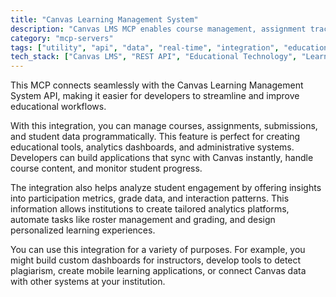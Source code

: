 ```yaml
---
title: "Canvas Learning Management System"
description: "Canvas LMS MCP enables course management, assignment tracking, and student engagement analysis through API integration."
category: "mcp-servers"
tags: ["utility", "api", "data", "real-time", "integration", "educational workflows", "analytics", "custom dashboards", "plagiarism detection", "mobile learning"]
tech_stack: ["Canvas LMS", "REST API", "Educational Technology", "Learning Management Systems", "Data Analytics", "Custom Analytics Platforms"]
---
```


This MCP connects seamlessly with the Canvas Learning Management System API, making it easier for developers to streamline and improve educational workflows.

With this integration, you can manage courses, assignments, submissions, and student data programmatically. This feature is perfect for creating educational tools, analytics dashboards, and administrative systems. Developers can build applications that sync with Canvas instantly, handle course content, and monitor student progress.

The integration also helps analyze student engagement by offering insights into participation metrics, grade data, and interaction patterns. This information allows institutions to create tailored analytics platforms, automate tasks like roster management and grading, and design personalized learning experiences.

You can use this integration for a variety of purposes. For example, you might build custom dashboards for instructors, develop tools to detect plagiarism, create mobile learning applications, or connect Canvas data with other systems at your institution.